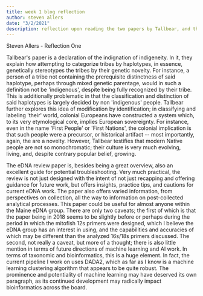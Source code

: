 ```yaml
---
title: week 1 blog reflection
author: steven allers
date: "3/2/2021"
description: reflection upon reading the two papers by Tallbear, and the review of eDNA
---
```


Steven Allers - Reflection One

Tallbear's paper is a declaration of the indignation of indigeneity. In it, they explain how attempting to categorize tribes by haplotypes, in essence, genetically stereotypes the tribes by their genetic novelty. For instance, a person of a tribe not containing the prerequisite distinctness of said haplotype, perhaps through mixed genetic parentage, would in such a definition not be 'indigenous', despite being fully recognized by their tribe. This is additionally problematic in that the classification and distinction of said haplotypes is largely decided by non 'indigenous' people. Tallbear further explores this idea of modification by identification; in classifying and labeling 'their' world, colonial Europeans have constructed a system which, to its very etymological core, implies European sovereignty. For instance, even in the name 'First People' or 'First Nations', the colonial implication is that such people were a precursor, or historical artifact -- most importantly, again, the are a novelty. However, Tallbear testifies that modern Native people are not so monochromatic; their culture is very much evolving, living, and, despite contrary popular belief, growing.

  The eDNA review paper is, besides being a great overview, also an excellent guide for potential troubleshooting. Very much practical, the review is not just designed with the intent of not just recapping and offering guidance for future work, but offers insights, practice tips, and cautions for current eDNA work. The paper also offers varied information, from perspectives on collection, all the way to information on post-collected analytical processes. This paper could be useful for almost anyone within the Maine eDNA group. There are only two caveats; the first of which is that the paper being in 2018 seems to be slightly before or perhaps during the period in which the mitofish 12s primers were designed, which I believe the eDNA group has an interest in using, and the capabilities and accuracies of which may be different than the analyzed 16s/18s primers discussed. The second, not really a caveat, but more of a thought; there is also little mention in terms of future directions of machine learning and AI work. In terms of taxonomic and bioinformatics, this is a huge element. In fact, the current pipeline I work on uses DADA2, which as far as I know is a machine learning clustering algorithm that appears to be quite robust. The prominence and potentiality of machine learning may have deserved its own paragraph, as its continued development may radically impact bioinformatics across the board. 